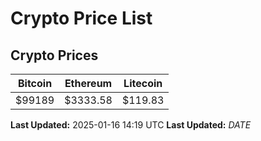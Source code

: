 # Crypto Price List

## Crypto Prices
| Bitcoin | Ethereum | Litecoin |
| ------- | -------- | -------- |
| $99189 | $3333.58 | $119.83 |
**Last Updated:** 2025-01-16 14:19 UTC
**Last Updated:** $DATE$
